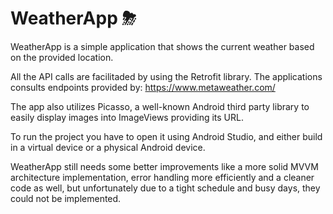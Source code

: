 # WeatherApp ⛈

WeatherApp is a simple application that shows the current weather based on the provided location. 

All the API calls are facilitaded by using the Retrofit library. The applications consults endpoints provided by:
https://www.metaweather.com/

The app also utilizes Picasso, a well-known Android third party library to easily display images into ImageViews providing its URL.

To run the project you have to open it using Android Studio, and either build in a virtual device or a physical Android device. 

WeatherApp still needs some better improvements like a more solid MVVM architecture implementation, error handling more efficiently and a cleaner code as well, but unfortunately due to a tight schedule and busy days, they could not be implemented.  


